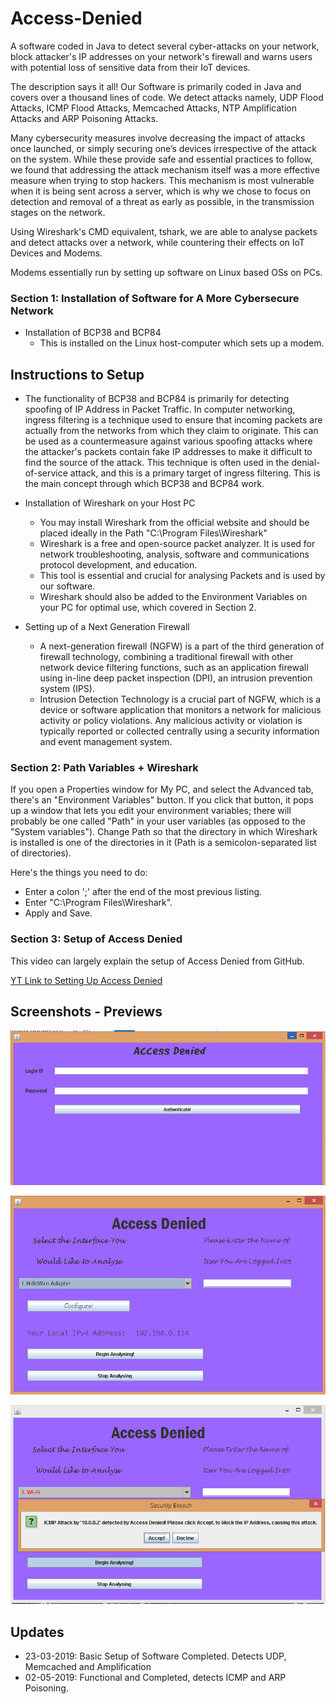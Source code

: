 # Access-Denied

A software coded in Java to detect several cyber-attacks on your network, block attacker's IP addresses on your network's firewall
and warns users with potential loss of sensitive data from their IoT devices.

The description says it all! Our Software is primarily coded in Java and covers over a thousand lines of code. We detect attacks
namely, UDP Flood Attacks, ICMP Flood Attacks, Memcached Attacks, NTP Amplification Attacks and ARP Poisoning Attacks.

Many cybersecurity measures involve decreasing the impact of attacks once launched, or simply securing one’s devices irrespective of the attack on the system. While
these provide safe and essential practices to follow, we found that addressing the attack mechanism itself was a more effective measure
when trying to stop hackers. This mechanism is most vulnerable when it is being sent across a server, which is why we chose to focus on
detection and removal of a threat as early as possible, in the transmission stages on the network.

Using Wireshark's CMD equivalent, tshark, we are able to analyse packets and detect attacks over a network, 
while countering their effects on IoT Devices and Modems.

Modems essentially run by setting up software on Linux based OSs on PCs.
### Section 1: Installation of Software for A More Cybersecure Network
* Installation of BCP38 and BCP84 
  * This is installed on the Linux host-computer which sets up a modem.

## Instructions to Setup
  * The functionality of BCP38 and BCP84 is primarily for detecting spoofing of IP Address in Packet Traffic. In computer networking, ingress filtering is a technique used to ensure that incoming packets are actually from the networks from which they claim to originate. This can be used as a countermeasure against various spoofing attacks where the attacker's packets contain fake IP addresses to make it difficult to find the source of the attack. This technique is often used in the denial-of-service attack, and this is a primary target of ingress filtering. This is the main concept through which BCP38 and BCP84 work.

* Installation of Wireshark on your Host PC
  * You may install Wireshark from the official website and should be placed ideally in the Path "C:\Program Files\Wireshark"
  * Wireshark is a free and open-source packet analyzer. It is used for network troubleshooting, analysis, software and communications protocol development, and education.
  * This tool is essential and crucial for analysing Packets and is used by our software.
  * Wireshark should also be added to the Environment Variables on your PC for optimal use, which covered in Section 2.
  
* Setting up of a Next Generation Firewall
  * A next-generation firewall (NGFW) is a part of the third generation of firewall technology, combining a traditional firewall with other network device filtering functions, such as an application firewall using in-line deep packet inspection (DPI), an intrusion prevention system (IPS).
  * Intrusion Detection Technology is a crucial part of NGFW, which is a device or software application that monitors a network for malicious activity or policy violations. Any malicious activity or violation is typically reported or collected centrally using a security information and event management system.
  
### Section 2: Path Variables + Wireshark
If you open a Properties window for My PC, and select the Advanced tab, there's an "Environment Variables" button. If you click that button, it pops up a window that lets you edit your environment variables; there will probably be one called "Path" in your user variables (as opposed to the "System variables"). Change Path so that the directory in which Wireshark is installed is one of the directories in it (Path is a semicolon-separated list of directories).
 
Here's the things you need to do:

* Enter a colon ';' after the end of the most previous listing. 
* Enter "C:\Program Files\Wireshark".
* Apply and Save.

### Section 3: Setup of Access Denied
This video can largely explain the setup of Access Denied from GitHub. 

[YT Link to Setting Up Access Denied](https://youtu.be/yO8GK9D3crI)




## Screenshots - Previews 
![Login Screen](https://github.com/Advik007/Access-Denied/blob/master/Screenshot%20(152).png)

![Main GUI](https://github.com/Advik007/Access-Denied/blob/master/Screenshot%20(170).png)

![Alert!](https://github.com/Advik007/Access-Denied/blob/master/Screenshot%20(160).png)

## Updates
* 23-03-2019: Basic Setup of Software Completed. Detects UDP, Memcached and Amplification
* 02-05-2019: Functional and Completed, detects ICMP and ARP Poisoning.
 
